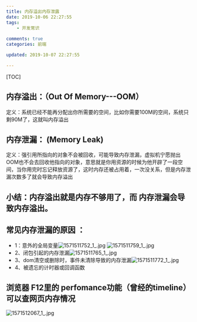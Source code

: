 ```yaml
---
title: 内存溢出内存泄露
date: 2019-10-06 22:27:55
tags:
    - 开发常识
    
comments: true
categories: 前端

updated: 2019-10-07 22:27:55

---
```


[TOC]



## 内存溢出：（Out Of Memory---OOM）

定义：系统已经不能再分配出你所需要的空间，比如你需要100M的空间，系统只剩90M了，这就叫内存溢出

## 内存泄漏： (Memory Leak)

定义：强引用所指向的对象不会被回收，可能导致内存泄漏，虚拟机宁愿抛出OOM也不会去回收他指向的对象，意思就是你用资源的时候为他开辟了一段空间，当你用完时忘记释放资源了，这时内存还被占用着，一次没关系，但是内存泄漏次数多了就会导致内存溢出



## 小结：内存溢出就是内存不够用了，而 内存泄漏会导致内存溢出。



## 常见内存泄漏的原因 ：

- 1：意外的全局变量![1571511752_1_.jpg](https://i.loli.net/2019/10/20/SpvPedht95U2ERs.png)
  ![1571511759_1_.jpg](https://i.loli.net/2019/10/20/rOaDVCLbBzE4Plw.png)
- 2、闭包引起的内存泄漏![1571511765_1_.jpg](https://i.loli.net/2019/10/20/gcmSrhF1OsI4J5l.png)
- 3、dom清空或删除时，事件未清除导致的内存泄漏![1571511772_1_.jpg](https://i.loli.net/2019/10/20/S75LWjDpTP8dit6.png)
- 4、被遗忘的计时器或回调函数

## 浏览器 F12里的 perfomance功能（曾经的timeline）可以查网页内存情况

![1571512067_1_.jpg](https://i.loli.net/2019/10/20/ZGdBvxMnKLOqtwJ.png)

